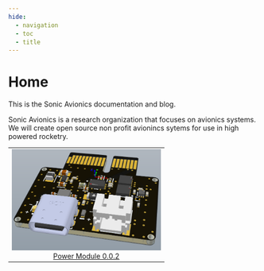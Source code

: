 ```yaml
---
hide:
  - navigation
  - toc
  - title
---
```

# Home

This is the Sonic Avionics documentation and blog.

Sonic Avionics is a research organization that focuses on avionics systems. We will create open source non profit avionincs sytems for use in high powered rocketry.

<!-- <figure markdown="span">

  ![alt text](img/IMG_0629.jpg){ width="300" }
  <figcaption>Zeul</figcaption>

</figure> -->




<div style="text-align: center;">

<style>
/* Disable background highlight on hover */
table tr:hover, table td:hover {
  background-color: transparent !important;
}

/* Prevent text selection when hovering */
table, table * {
  user-select: none;
}
</style>
<table style="margin: 0 auto;">
  <tr>
    <td align="center">
      <img src="avionics/modules/power/0_0_2/powerdec1.png" width="300" /><br>
      <a href="avionics/">Power Module 0.0.2</a>
    </td>

</table>

</div>
